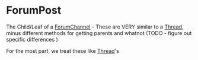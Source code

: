 # ForumPost

The Child/Leaf of a [ForumChannel](ForumChannel.md) - These are VERY similar to a [Thread](Thread.md), 
minus different methods for getting parents and whatnot (TODO - figure out specific differences )

For the most part, we treat these like [Thread](Thread.md)'s